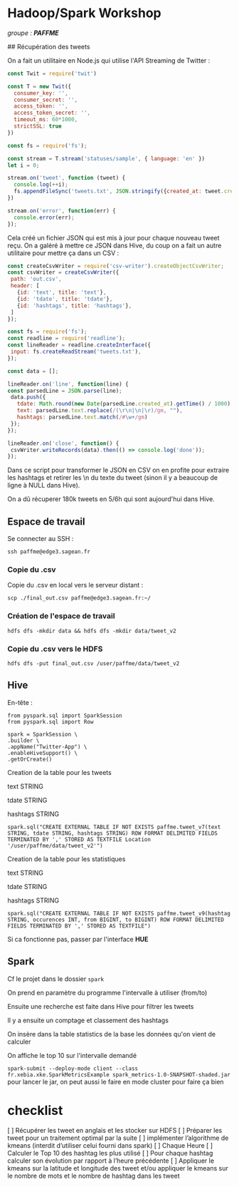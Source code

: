 # Hadoop/Spark Workshop
*groupe : **PAFFME***

## Récupération des tweets

On a fait un utilitaire en Node.js qui utilise l'API Streaming de Twitter :

```js
const Twit = require('twit')

const T = new Twit({
  consumer_key: '',
  consumer_secret: '',
  access_token: '',
  access_token_secret: '',
  timeout_ms: 60*1000,
  strictSSL: true
})

const fs = require('fs');

const stream = T.stream('statuses/sample', { language: 'en' })
let i = 0;

stream.on('tweet', function (tweet) {
  console.log(++i);
  fs.appendFileSync('tweets.txt', JSON.stringify({created_at: tweet.created_at, text: tweet.text}) + '\n');
})

stream.on('error', function(err) {
  console.error(err);
});
 ```
 
 Cela créé un fichier JSON qui est mis à jour pour chaque nouveau tweet reçu. On a galéré à mettre ce JSON dans Hive, du coup on a fait un autre utilitaire pour mettre ça dans un CSV :
 
 ```js
const createCsvWriter = require('csv-writer').createObjectCsvWriter;
const csvWriter = createCsvWriter({
  path: 'out.csv',
  header: [
    {id: 'text', title: 'text'},
    {id: 'tdate', title: 'tdate'},
    {id: 'hashtags', title: 'hashtags'},
  ]
});

const fs = require('fs');
const readline = require('readline');
const lineReader = readline.createInterface({
  input: fs.createReadStream('tweets.txt'),
});

const data = [];

lineReader.on('line', function(line) {
 const parsedLine = JSON.parse(line);
  data.push({
    tdate: Math.round(new Date(parsedLine.created_at).getTime() / 1000),
    text: parsedLine.text.replace(/(\r\n|\n|\r)/gm, ""),
    hashtags: parsedLine.text.match(/#\w+/gm)
  });
});

lineReader.on('close', function() {
  csvWriter.writeRecords(data).then(() => console.log('done'));
});
 ```
 
Dans ce script pour transformer le JSON en CSV on en profite pour extraire les hashtags et retirer les \n du texte du tweet (sinon il y a beaucoup de ligne à NULL dans Hive).

On a dû récuperer 180k tweets en 5/6h qui sont aujourd'hui dans Hive.

## Espace de travail
Se connecter au SSH : 

    ssh paffme@edge3.sagean.fr

### Copie du .csv
Copie du .csv en local vers le serveur distant :

    scp ./final_out.csv paffme@edge3.sagean.fr:~/

### Création de l'espace de travail
    hdfs dfs -mkdir data && hdfs dfs -mkdir data/tweet_v2

### Copie du .csv vers le HDFS
    hdfs dfs -put final_out.csv /user/paffme/data/tweet_v2

## Hive
En-tête : 

    from pyspark.sql import SparkSession
    from pyspark.sql import Row

    spark = SparkSession \
    .builder \
    .appName("Twitter-App") \
    .enableHiveSupport() \
    .getOrCreate()

Creation de la table pour les tweets

text STRING

tdate STRING

hashtags STRING

    spark.sql("CREATE EXTERNAL TABLE IF NOT EXISTS paffme.tweet_v7(text STRING, tdate STRING, hashtags STRING) ROW FORMAT DELIMITED FIELDS TERMINATED BY ',' STORED AS TEXTFILE Location '/user/paffme/data/tweet_v2'")

Creation de la table pour les statistiques

text STRING

tdate STRING

hashtags STRING



    spark.sql("CREATE EXTERNAL TABLE IF NOT EXISTS paffme.tweet_v9(hashtag STRING, occurences INT, from BIGINT, to BIGINT) ROW FORMAT DELIMITED FIELDS TERMINATED BY ',' STORED AS TEXTFILE")


Si ca fonctionne pas, passer par l'interface **HUE**

## Spark

Cf le projet dans le dossier `spark`

On prend en paramètre du programme l'intervalle à utiliser (from/to)

Ensuite une recherche est faite dans Hive pour filtrer les tweets

Il y a ensuite un comptage et classement des hashtags

On insère dans la table statistics de la base les données qu'on vient de calculer

On affiche le top 10 sur l'intervalle demandé

`spark-submit --deploy-mode client --class fr.xebia.xke.SparkMetricsExample spark_metrics-1.0-SNAPSHOT-shaded.jar` pour lancer le jar, on peut aussi le faire en mode cluster pour faire ça bien

# checklist

[ ] Récupérer les tweet en anglais et les stocker sur HDFS
[ ] Préparer les tweet pour un traitement optimal par la suite
[ ] implémenter l’algorithme de kmeans (interdit d’utiliser celui fourni dans spark)
[ ] Chaque Heure
[ ] Calculer le Top 10 des hashtag les plus utilisé
[ ] Pour chaque hashtag calculer son évolution par rapport à l’heure précédente
[ ] Appliquer le kmeans sur la latitude et longitude des tweet et/ou appliquer le kmeans sur le nombre de mots et le nombre de hashtag dans les tweet

